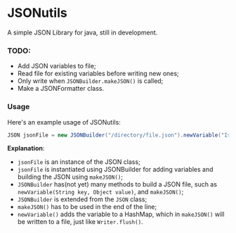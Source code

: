 # JSONutils
A simple JSON Library for java, still in development.

### TODO:
 - Add JSON variables to file;
 - Read file for existing variables before writing new ones;
 - Only write when `JSONBuilder.makeJSON()` is called;
 - Make a JSONFormatter class.

### Usage
Here's an example usage of JSONutils:
```java
JSON jsonFile = new JSONBuilder("/directory/file.json").newVariable("IsLibraryComplete", false).makeJSON();
```
**Explanation**:
 - `jsonFile` is an instance of the JSON class;
 - `jsonFile` is instantiated using JSONBuilder for adding variables and building the JSON using `makeJSON()`;
 - `JSONBuilder` has(not yet) many methods to build a JSON file, such as `newVariable(String key, Object value)`, and `makeJSON()`;
 - `JSONBuilder` is extended from the `JSON` class;
 - `makeJSON()` has to be used in the end of the line;
 - `newVariable()` adds the variable to a HashMap, which in `makeJSON()` will be written to a file, just like `Writer.flush()`.
